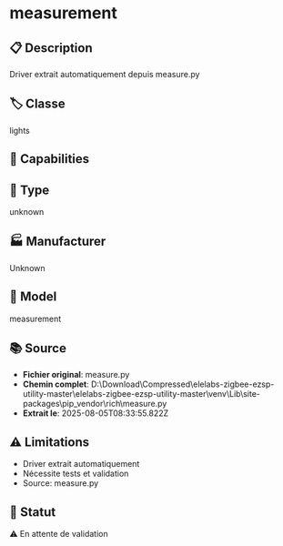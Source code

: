 # measurement

## 📋 Description
Driver extrait automatiquement depuis measure.py

## 🏷️ Classe
lights

## 🔧 Capabilities


## 📡 Type
unknown

## 🏭 Manufacturer
Unknown

## 📱 Model
measurement

## 📚 Source
- **Fichier original**: measure.py
- **Chemin complet**: D:\Download\Compressed\elelabs-zigbee-ezsp-utility-master\elelabs-zigbee-ezsp-utility-master\venv\Lib\site-packages\pip\_vendor\rich\measure.py
- **Extrait le**: 2025-08-05T08:33:55.822Z

## ⚠️ Limitations
- Driver extrait automatiquement
- Nécessite tests et validation
- Source: measure.py

## 🚀 Statut
⚠️ En attente de validation
